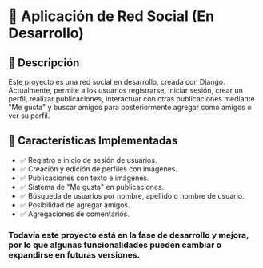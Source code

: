 # 📌 Aplicación de Red Social (En Desarrollo)

## 📖 Descripción  
Este proyecto es una red social en desarrollo, creada con Django. Actualmente, permite a los usuarios registrarse, iniciar sesión, crear un perfil, realizar publicaciones, interactuar con otras publicaciones mediante "Me gusta" y buscar amigos para posteriormente agregar como amigos o ver su perfil.  

## 🚀 Características Implementadas  
- ✅ Registro e inicio de sesión de usuarios.  
- ✅ Creación y edición de perfiles con imágenes.  
- ✅ Publicaciones con texto e imágenes.  
- ✅ Sistema de "Me gusta" en publicaciones.  
- ✅ Búsqueda de usuarios por nombre, apellido o nombre de usuario.  
- ✅ Posibilidad de agregar amigos.
- ✅ Agregaciones de comentarios.

### Todavía este proyecto está en la fase de desarrollo y mejora, por lo que algunas funcionalidades pueden cambiar o expandirse en futuras versiones.  
